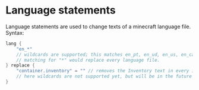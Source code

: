 # Language statements
Language statements are used to change texts of a minecraft language file. Syntax:
```cpp
lang {
    "en_*" 
    // wildcards are supported; this matches en_pt, en_ud, en_us, en_ca, en_gb, en_nz
    // matching for "*" would replace every language file.
} replace {
    "container.inventory" = "" // removes the Inventory text in every inventory gui
    // here wildcards are not supported yet, but will be in the future
}
```
